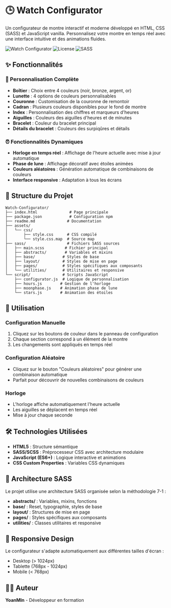 # 🕒 Watch Configurator

Un configurateur de montre interactif et moderne développé en HTML, CSS (SASS) et JavaScript vanilla. Personnalisez votre montre en temps réel avec une interface intuitive et des animations fluides.

![Watch Configurator](https://img.shields.io/badge/Version-1.0.0-blue)
![License](https://img.shields.io/badge/License-ISC-green)
![SASS](https://img.shields.io/badge/SASS-Ready-pink)

## ✨ Fonctionnalités

### 🎨 Personnalisation Complète

- **Boîtier** : Choix entre 4 couleurs (noir, bronze, argent, or)
- **Lunette** : 4 options de couleurs personnalisables
- **Couronne** : Customisation de la couronne de remontoir
- **Cadran** : Plusieurs couleurs disponibles pour le fond de montre
- **Index** : Personnalisation des chiffres et marqueurs d'heures
- **Aiguilles** : Couleurs des aiguilles d'heures et de minutes
- **Bracelet** : Couleur du bracelet principal
- **Détails du bracelet** : Couleurs des surpiqûres et détails

### ⏰ Fonctionnalités Dynamiques

- **Horloge en temps réel** : Affichage de l'heure actuelle avec mise à jour automatique
- **Phase de lune** : Affichage décoratif avec étoiles animées
- **Couleurs aléatoires** : Génération automatique de combinaisons de couleurs
- **Interface responsive** : Adaptation à tous les écrans

## 📁 Structure du Projet

```
Watch-Configurator/
├── index.html              # Page principale
├── package.json            # Configuration npm
├── readme.md              # Documentation
├── assets/
│   └── css/
│       ├── style.css      # CSS compilé
│       └── style.css.map  # Source map
├── sass/                  # Fichiers SASS sources
│   ├── main.scss         # Fichier principal
│   ├── abstracts/        # Variables et mixins
│   ├── base/            # Styles de base
│   ├── layout/          # Styles de mise en page
│   ├── pages/           # Styles spécifiques aux composants
│   └── utilities/       # Utilitaires et responsive
└── script/              # Scripts JavaScript
    ├── configurator.js  # Logique de personnalisation
    ├── hours.js        # Gestion de l'horloge
    ├── moonphase.js    # Animation phase de lune
    └── stars.js        # Animation des étoiles
```

## 🎯 Utilisation

### Configuration Manuelle

1. Cliquez sur les boutons de couleur dans le panneau de configuration
2. Chaque section correspond à un élément de la montre
3. Les changements sont appliqués en temps réel

### Configuration Aléatoire

- Cliquez sur le bouton "Couleurs aléatoires" pour générer une combinaison automatique
- Parfait pour découvrir de nouvelles combinaisons de couleurs

### Horloge

- L'horloge affiche automatiquement l'heure actuelle
- Les aiguilles se déplacent en temps réel
- Mise à jour chaque seconde

## 🛠️ Technologies Utilisées

- **HTML5** : Structure sémantique
- **SASS/SCSS** : Préprocesseur CSS avec architecture modulaire
- **JavaScript (ES6+)** : Logique interactive et animations
- **CSS Custom Properties** : Variables CSS dynamiques

## 🎨 Architecture SASS

Le projet utilise une architecture SASS organisée selon la méthodologie 7-1 :

- **abstracts/** : Variables, mixins, fonctions
- **base/** : Reset, typographie, styles de base
- **layout/** : Structures de mise en page
- **pages/** : Styles spécifiques aux composants
- **utilities/** : Classes utilitaires et responsive

## 📱 Responsive Design

Le configurateur s'adapte automatiquement aux différentes tailles d'écran :

- Desktop (> 1024px)
- Tablette (768px - 1024px)
- Mobile (< 768px)

## 👨‍💻 Auteur

**YoanMln** - Développeur en formation
